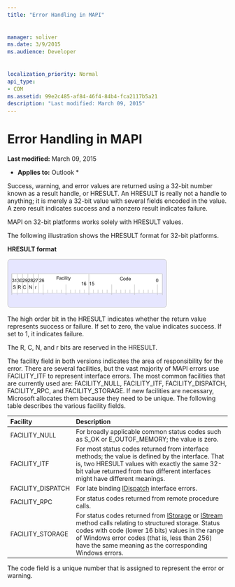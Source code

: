 ```yaml
---
title: "Error Handling in MAPI"
 
 
manager: soliver
ms.date: 3/9/2015
ms.audience: Developer
 
 
localization_priority: Normal
api_type:
- COM
ms.assetid: 99e2c485-af84-46f4-84b4-fca2117b5a21
description: "Last modified: March 09, 2015"
---
```


# Error Handling in MAPI

 **Last modified:** March 09, 2015 
  
 * **Applies to:** Outlook * 
  
Success, warning, and error values are returned using a 32-bit number known as a result handle, or HRESULT. An HRESULT is really not a handle to anything; it is merely a 32-bit value with several fields encoded in the value. A zero result indicates success and a nonzero result indicates failure.
  
MAPI on 32-bit platforms works solely with HRESULT values.
  
The following illustration shows the HRESULT format for 32-bit platforms.
  
 **HRESULT format**
  
![HRESULT format](media/amapi_49.gif)
  
The high order bit in the HRESULT indicates whether the return value represents success or failure. If set to zero, the value indicates success. If set to 1, it indicates failure.
  
The R, C, N, and r bits are reserved in the HRESULT.
  
The facility field in both versions indicates the area of responsibility for the error. There are several facilities, but the vast majority of MAPI errors use FACILITY_ITF to represent interface errors. The most common facilities that are currently used are: FACILITY_NULL, FACILITY_ITF, FACILITY_DISPATCH, FACILITY_RPC, and FACILITY_STORAGE. If new facilities are necessary, Microsoft allocates them because they need to be unique. The following table describes the various facility fields.
  
|**Facility**|**Description**|
|:-----|:-----|
|FACILITY_NULL  <br/> |For broadly applicable common status codes such as S_OK or E_OUTOF_MEMORY; the value is zero.  <br/> |
|FACILITY_ITF  <br/> |For most status codes returned from interface methods; the value is defined by the interface. That is, two HRESULT values with exactly the same 32-bit value returned from two different interfaces might have different meanings.  <br/> |
|FACILITY_DISPATCH  <br/> |For late binding [IDispatch](http://msdn.microsoft.com/en-us/library/ms221608.aspx) interface errors.  <br/> |
|FACILITY_RPC  <br/> |For status codes returned from remote procedure calls.  <br/> |
|FACILITY_STORAGE  <br/> |For status codes returned from [IStorage](http://msdn.microsoft.com/en-us/library/aa380015%28VS.85%29.aspx) or [IStream](http://msdn.microsoft.com/en-us/library/aa380034%28VS.85%29.aspx) method calls relating to structured storage. Status codes with code (lower 16 bits) values in the range of Windows error codes (that is, less than 256) have the same meaning as the corresponding Windows errors.  <br/> |
   
The code field is a unique number that is assigned to represent the error or warning.
  

